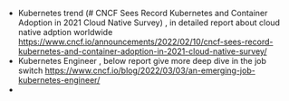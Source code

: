 - Kubernetes trend (# CNCF Sees Record Kubernetes and Container Adoption in 2021 Cloud Native Survey) ,  in detailed report about cloud native adption worldwide
https://www.cncf.io/announcements/2022/02/10/cncf-sees-record-kubernetes-and-container-adoption-in-2021-cloud-native-survey/
- Kubernetes Engineer , below report give more deep dive in the job switch  https://www.cncf.io/blog/2022/03/03/an-emerging-job-kubernetes-engineer/
- 